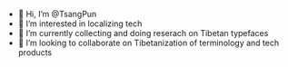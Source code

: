 - 👋 Hi, I’m @TsangPun
- 👀 I’m interested in localizing tech 
- 🌱 I’m currently collecting and doing reserach on Tibetan typefaces 
- 💞️ I’m looking to collaborate on Tibetanization of terminology and tech products 

<!---
Pentsok/Pentsok is a ✨ special ✨ repository because its `README.md` (this file) appears on your GitHub profile.
You can click the Preview link to take a look at your changes.
--->
